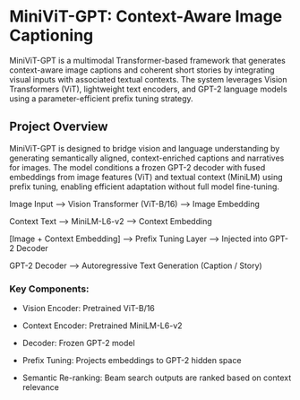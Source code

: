 # MiniViT-GPT: Context-Aware Image Captioning

MiniViT-GPT is a multimodal Transformer-based framework that generates context-aware image captions and coherent short stories by integrating visual inputs with associated textual contexts. The system leverages Vision Transformers (ViT), lightweight text encoders, and GPT-2 language models using a parameter-efficient prefix tuning strategy.

## Project Overview
MiniViT-GPT is designed to bridge vision and language understanding by generating semantically aligned, context-enriched captions and narratives for images. The model conditions a frozen GPT-2 decoder with fused embeddings from image features (ViT) and textual context (MiniLM) using prefix tuning, enabling efficient adaptation without full model fine-tuning.

Image Input --> Vision Transformer (ViT-B/16) --> Image Embedding

Context Text --> MiniLM-L6-v2 --> Context Embedding

[Image + Context Embedding] --> Prefix Tuning Layer --> Injected into GPT-2 Decoder

GPT-2 Decoder --> Autoregressive Text Generation (Caption / Story)

### Key Components:

- Vision Encoder: Pretrained ViT-B/16

- Context Encoder: Pretrained MiniLM-L6-v2

- Decoder: Frozen GPT-2 model

- Prefix Tuning: Projects embeddings to GPT-2 hidden space

- Semantic Re-ranking: Beam search outputs are ranked based on context relevance



